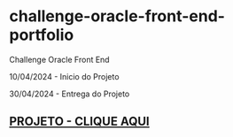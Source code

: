 # challenge-oracle-front-end-portfolio
Challenge Oracle Front End

10/04/2024 - Inicio do Projeto

30/04/2024 - Entrega do Projeto

## [PROJETO - CLIQUE AQUI](https://github.com/mateussantana01)

